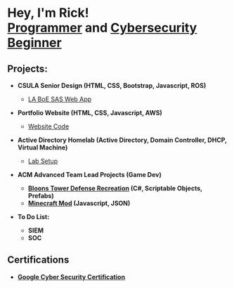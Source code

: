 <h1>Hey, I'm Rick! <br/><a href="https://github.com/RMiranda323">Programmer</a> and <a href="https://www.linkedin.com/in/ricardo-miranda-cs">Cybersecurity Beginner</a></h1>

<h2>Projects:</h2>

- <b>CSULA Senior Design (HTML, CSS, Bootstrap, Javascript, ROS) </b>
  - [LA BoE SAS Web App](https://github.com/RMiranda323/BOE_Sidewalk_UI)
- <b>Portfolio Website (HTML, CSS, Javascript, AWS)</b>
  - [Website Code](https://github.com/RMiranda323/PortfolioWebsite)
- <b>Active Directory Homelab (Active Directory, Domain Controller, DHCP, Virtual Machine) </b>
  - [Lab Setup](https://github.com/RMiranda323/active-directory-lab)
- <b>ACM Advanced Team Lead Projects (Game Dev)
  - [Bloons Tower Defense Recreation](https://github.com/Jazamora29/ACM-BTD-Final-Workshop-Code) (C#, Scriptable Objects, Prefabs)
  - [Minecraft Mod](https://github.com/biomesu/ACMiumV2/tree/master/ACMium-master) (Javascript, JSON)


- <b>To Do List:</b>
   - SIEM
   - SOC

<h2>Certifications</h2>

- [Google Cyber Security Certification](https://coursera.org/share/34b9d40466d105e9ef67909f06faaf3d)


